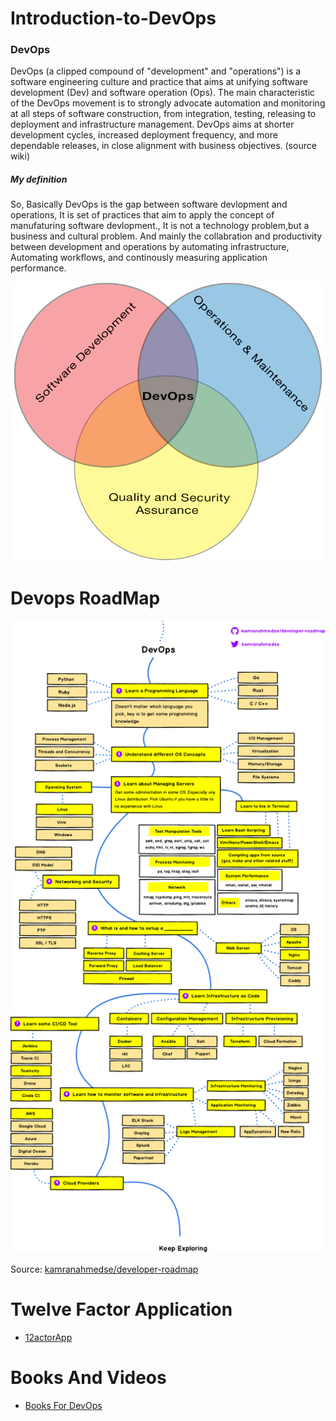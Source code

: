# Introduction-to-DevOps

### DevOps
   
   DevOps (a clipped compound of "development" and "operations") is a software engineering culture and practice that aims at unifying software development (Dev) and software operation (Ops). The main characteristic of the DevOps movement is to strongly advocate automation and monitoring at all steps of software construction, from integration, testing, releasing to deployment and infrastructure management. DevOps aims at shorter development cycles, increased deployment frequency, and more dependable releases, in close alignment with business objectives. (source wiki)
   
  ##### My definition
  
   So, Basically DevOps is the gap between software devlopment and operations, It is set of practices that aim to apply the concept of manufaturing software devlopment., It is not a technology problem,but a business and cultural problem. And mainly the collabration and productivity between development and operations by automating infrastructure, Automating workflows, and continously measuring application performance.
   
   
   ![DevOps Collabrations](https://github.com/DevOpsStuff/Introduction-to-DevOps/blob/master/Devops.png)
   
   
 # Devops RoadMap
 
 ![DevopsRoadMAP](https://github.com/DevOpsStuff/Introduction-to-DevOps/blob/master/devops.png)
 
 Source: [kamranahmedse/developer-roadmap](https://github.com/kamranahmedse/developer-roadmap#-devops-roadmap)
 
 
# Twelve Factor Application
 
 - [12actorApp](https://github.com/DevOpsStuff/Introduction-to-DevOps/blob/master/12factorApp.md)
 
# Books And Videos
 
 - [Books For DevOps](https://medium.com/devopslinks/10-great-books-for-aspiring-devops-sre-engineers-76536c7c4909)
